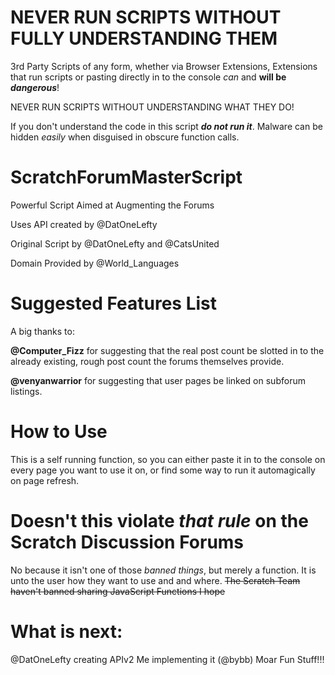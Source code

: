 # NEVER RUN SCRIPTS WITHOUT FULLY UNDERSTANDING THEM
3rd Party Scripts of any form, whether via Browser Extensions, Extensions that run scripts or pasting directly in to the console *can* and **will be** ***dangerous***! 

NEVER RUN SCRIPTS WITHOUT UNDERSTANDING WHAT THEY DO!

If you don't understand the code in this script ***do not run it***. Malware can be hidden *easily* when disguised in obscure function calls.

# ScratchForumMasterScript
Powerful Script Aimed at Augmenting the Forums

Uses API created by @DatOneLefty

Original Script by @DatOneLefty and @CatsUnited

Domain Provided by @World_Languages

# Suggested Features List
A big thanks to:

**@Computer_Fizz** for suggesting that the real post count be slotted in to the already existing, rough post count the forums themselves provide.

**@venyanwarrior** for suggesting that user pages be linked on subforum listings.

# How to Use
This is a self running function, so you can either paste it in to the console on every page you want to use it on, or find some way to run it automagically on page refresh.

# Doesn't this violate *that rule* on the Scratch Discussion Forums
No because it isn't one of those *banned things*, but merely a function. It is unto the user how they want to use and and where.
~~The Scratch Team haven't banned sharing JavaScript Functions I hope~~

# What is next:
@DatOneLefty creating APIv2
Me implementing it (@bybb)
Moar Fun Stuff!!!
